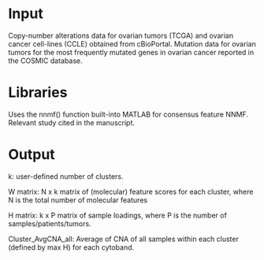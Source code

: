 # Input
Copy-number alterations data for ovarian tumors (TCGA) and ovarian cancer cell-lines (CCLE) obtained from cBioPortal. Mutation data for ovarian tumors for the most frequently mutated genes in ovarian cancer reported in the COSMIC database.

# Libraries
Uses the nnmf() function built-into MATLAB for consensus feature NNMF. Relevant study cited in the manuscript.

# Output
k: user-defined number of clusters.

W matrix: N x k matrix of (molecular) feature scores for each cluster, where N is the total number of molecular features

H matrix: k x P matrix of sample loadings, where P is the number of samples/patients/tumors.

Cluster_AvgCNA_all: Average of CNA of all samples within each cluster (defined by max H) for each cytoband.
